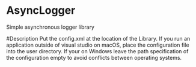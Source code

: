 # AsyncLogger
Simple asynchronous logger library

#Description
Put the config.xml at the location of the Library.
If you run an application outside of visual studio on macOS, place the configuration file into the user directory.
If your on Windows leave the path specification of the configuration empty to avoid conflicts between operating systems.
